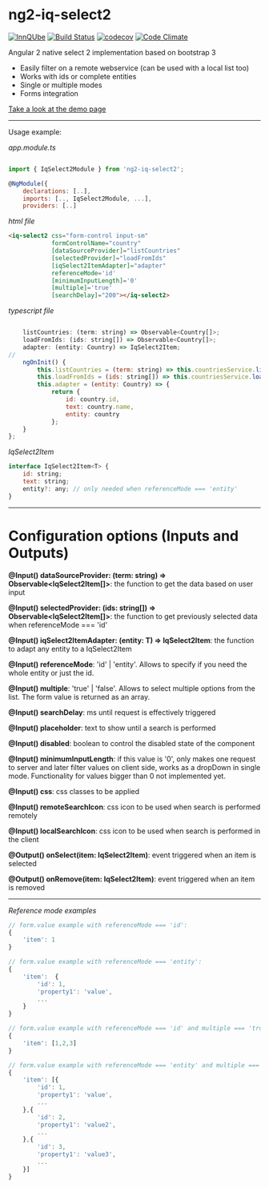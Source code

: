 # ng2-iq-select2

[![InnQUbe](http://www.innqube.com/powered-by-innqube.png)](http://www.innqube.com/)
[![Build Status](https://travis-ci.org/Innqube/ng2-iq-select2.svg?branch=master)](https://travis-ci.org/Innqube/ng2-iq-select2)
[![codecov](https://codecov.io/gh/Innqube/ng2-iq-select2/branch/master/graph/badge.svg)](https://codecov.io/gh/Innqube/ng2-iq-select2)
[![Code Climate](https://codeclimate.com/github/Innqube/ng2-iq-select2/badges/gpa.svg)](https://codeclimate.com/github/Innqube/ng2-iq-select2)

Angular 2 native select 2 implementation based on bootstrap 3

* Easily filter on a remote webservice (can be used with a local list too)
* Works with ids or complete entities
* Single or multiple modes
* Forms integration


[Take a look at the demo page](https://innqube.github.io/ng2-iq-select2-demo)

---

Usage example:

*app.module.ts*
```javascript

import { IqSelect2Module } from 'ng2-iq-select2';

@NgModule({
    declarations: [..],
    imports: [.., IqSelect2Module, ...],
    providers: [..]
```

*html file*
```html
<iq-select2 css="form-control input-sm" 
            formControlName="country" 
            [dataSourceProvider]="listCountries"
            [selectedProvider]="loadFromIds"
            [iqSelect2ItemAdapter]="adapter"
            referenceMode='id' 
            [minimumInputLength]='0' 
            [multiple]='true' 
            [searchDelay]="200"></iq-select2>
```

*typescript file*
```javascript

    listCountries: (term: string) => Observable<Country[]>;
    loadFromIds: (ids: string[]) => Observable<Country[]>;
    adapter: (entity: Country) => IqSelect2Item;
//
    ngOnInit() {
        this.listCountries = (term: string) => this.countriesService.listCountries(term);
        this.loadFromIds = (ids: string[]) => this.countriesService.loadCountriesFromIds(ids);
        this.adapter = (entity: Country) => {
            return {
                id: country.id,
                text: country.name,
                entity: country
            };
    }
};
```

*IqSelect2Item*
```javascript
interface IqSelect2Item<T> {
    id: string;
    text: string;
    entity?: any; // only needed when referenceMode === 'entity'
}
```

---

Configuration options (Inputs and Outputs)
==========================================

**@Input() dataSourceProvider: (term: string) => Observable<IqSelect2Item<T>[]>**: the function to get the data based on user input

**@Input() selectedProvider: (ids: string[]) => Observable<IqSelect2Item<T>[]>**: the function to get previously selected data when referenceMode === 'id'

**@Input() iqSelect2ItemAdapter: (entity: T) => IqSelect2Item**: the function to adapt any entity to a IqSelect2Item

**@Input() referenceMode**: 'id' | 'entity'. Allows to specify if you need the whole entity or just the id.

**@Input() multiple**: 'true' | 'false'. Allows to select multiple options from the list. The form value is returned as an array.

**@Input() searchDelay**: ms until request is effectively triggered

**@Input() placeholder**: text to show until a search is performed

**@Input() disabled**: boolean to control the disabled state of the component

**@Input() minimumInputLength**: if this value is '0', only makes one request to server and later filter values on client side, works  as a dropDown in single mode. Functionality for values bigger than 0 not implemented yet.

**@Input() css**: css classes to be applied

**@Input() remoteSearchIcon**: css icon to be used when search is performed remotely

**@Input() localSearchIcon**: css icon to be used when search is performed in the client

**@Output() onSelect(item: IqSelect2Item)**: event triggered when an item is selected

**@Output() onRemove(item: IqSelect2Item)**: event triggered when an item is removed

---

*Reference mode examples*
```javascript
// form.value example with referenceMode === 'id':
{
    'item': 1
}

// form.value example with referenceMode === 'entity':
{
    'item':  {
        'id': 1,
        'property1': 'value',
        ...
    }
}

// form.value example with referenceMode === 'id' and multiple === 'true':
{
    'item': [1,2,3]
}

// form.value example with referenceMode === 'entity' and multiple === 'true':
{
    'item': [{
        'id': 1,
        'property1': 'value',
        ...
    },{
        'id': 2,
        'property1': 'value2',
        ...
    },{
        'id': 3,
        'property1': 'value3',
        ...
    }]
}

```
